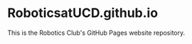 RoboticsatUCD.github.io
=======================

This is the Robotics Club's GitHub Pages website repository.

